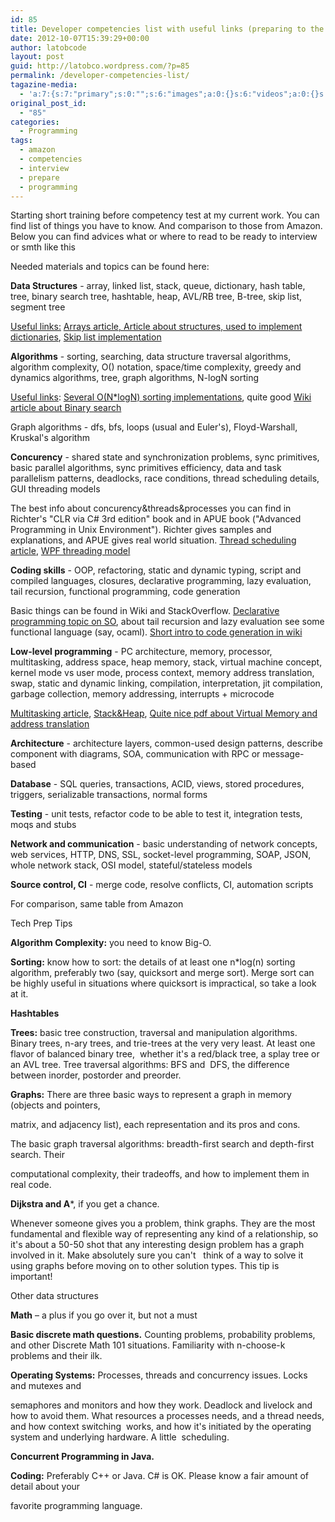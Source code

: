 ```yaml
---
id: 85
title: Developer competencies list with useful links (preparing to the interview)
date: 2012-10-07T15:39:29+00:00
author: latobcode
layout: post
guid: http://latobco.wordpress.com/?p=85
permalink: /developer-competencies-list/
tagazine-media:
  - 'a:7:{s:7:"primary";s:0:"";s:6:"images";a:0:{}s:6:"videos";a:0:{}s:11:"image_count";i:0;s:6:"author";s:8:"20401582";s:7:"blog_id";s:8:"41116138";s:9:"mod_stamp";s:19:"2012-10-18 20:37:06";}'
original_post_id:
  - "85"
categories:
  - Programming
tags:
  - amazon
  - competencies
  - interview
  - prepare
  - programming
---
```

Starting short training before competency test at my current work. You can find list of things you have to know. And comparison to those from Amazon. Below you can find advices what or where to read to be ready to interview or smth like this

Needed materials and topics can be found here:

**Data Structures** - array, linked list, stack, queue, dictionary, hash table, tree, binary search tree, hashtable, heap, AVL/RB tree, B-tree, skip list, segment tree

<span style="text-decoration: underline;">Useful links:</span> <a title="Arrays article" href="http://zoo.cs.yale.edu/classes/cs427/2011a/resources/Chapter_09.pdf" target="_blank">Arrays article, </a> <a title="Comparison of structures, used to implement dictionary" href="http://www.cs.unc.edu/~plaisted/comp750/Neyer%20paper.pdf" target="_blank">Article about structures, used to implement dictionaries</a>, <a title="Skip list implementation" href="https://github.com/Ribtoks/heap/blob/master/FreeLancerProjects/c/SkipList/SkipList.c" target="_blank">Skip list implementation</a>

**Algorithms** - sorting, searching, data structure traversal algorithms, algorithm complexity, O() notation, space/time complexity, greedy and dynamics algorithms, tree, graph algorithms, N-logN sorting

<span style="text-decoration: underline;">Useful links</span>: <a title="Several sorting implementations" href="https://github.com/Ribtoks/learning/tree/master/algorithms/sorting" target="_blank">Several O(N*logN) sorting implementations</a>, quite good <a title="Binary search" href="http://en.wikipedia.org/wiki/Binary_search_algorithm" target="_blank">Wiki article about Binary search</a>

Graph algorithms - dfs, bfs, loops (usual and Euler's), Floyd-Warshall, Kruskal's algorithm

**Concurency** - shared state and synchronization problems, sync primitives, basic parallel algorithms, sync primitives efficiency, data and task parallelism patterns, deadlocks, race conditions, thread scheduling details, GUI threading models

<!--more-->

The best info about concurency&threads&processes you can find in Richter's "CLR via C# 3rd edition" book and in APUE book ("Advanced Programming in Unix Environment"). Richter gives samples and explanations, and APUE gives real world situation. <a title="Thread scheduling" href="http://www.javamex.com/tutorials/threads/thread_scheduling.shtml" target="_blank">Thread scheduling article</a>, <a title="WPF threading model" href="http://msdn.microsoft.com/en-us/library/ms741870.aspx" target="_blank">WPF threading model</a>

**Coding skills** - OOP, refactoring, static and dynamic typing, script and compiled languages, closures, declarative programming, lazy evaluation, tail recursion, functional programming, code generation

Basic things can be found in Wiki and StackOverflow. <a title="Declarative programming" href="http://stackoverflow.com/questions/129628/what-is-declarative-programming" target="_blank">Declarative programming topic on SO</a>, about tail recursion and lazy evaluation see some functional language (say, ocaml). <a title="Code generation" href="http://en.wikipedia.org/wiki/Code_generation_%28compiler%29" target="_blank">Short intro to code generation in wiki</a>

**Low-level programming** - PC architecture, memory, processor, multitasking, address space, heap memory, stack, virtual machine concept, kernel mode vs user mode, process context, memory address translation, swap, static and dynamic linking, compilation, interpretation, jit compilation, garbage collection, memory addressing, interrupts + microcode

<a title="Multitasking" href="http://www.linfo.org/multitasking.html" target="_blank">Multitasking article</a>, <a title="Stack & Heap" href="http://www.quora.com/C-programming-language/What-is-the-stack-and-heap-memory-architecture-used-by-C" target="_blank">Stack&Heap</a>, <a title="Virtual Memory" href="http://www.cs.utexas.edu/~witchel/372/lectures/15.VirtualMemory.pdf" target="_blank">Quite nice pdf about Virtual Memory and address translation</a>

**Architecture** - architecture layers, common-used design patterns, describe component with diagrams, SOA, communication with RPC or message-based

**Database** - SQL queries, transactions, ACID, views, stored procedures, triggers, serializable transactions, normal forms

**Testing** - unit tests, refactor code to be able to test it, integration tests, moqs and stubs

**Network and communication** - basic understanding of network concepts, web services, HTTP, DNS, SSL, socket-level programming, SOAP, JSON, whole network stack, OSI model, stateful/stateless models

**Source control, CI** - merge code, resolve conflicts, CI, automation scripts

For comparison, same table from Amazon

Tech Prep Tips

**Algorithm Complexity:** you need to know Big-O.

**Sorting:** know how to sort: the details of at least one n*log(n) sorting algorithm, preferably two (say, quicksort and merge sort). Merge sort can be highly useful in situations where quicksort is impractical, so take a look at it.

**Hashtables**

**Trees:** basic tree construction, traversal and manipulation algorithms. Binary trees, n-ary trees, and trie-trees at the very very least. At least one flavor of balanced binary tree,  whether it's a red/black tree, a splay tree or an AVL tree. Tree traversal algorithms: BFS and  DFS, the difference between inorder, postorder and preorder.

**Graphs:** There are three basic ways to represent a graph in memory (objects and pointers,
  
matrix, and adjacency list), each representation and its pros and cons.

The basic graph traversal algorithms: breadth-first search and depth-first search. Their
  
computational complexity, their tradeoffs, and how to implement them in real code.

**Dijkstra and A***, if you get a chance.

Whenever someone gives you a problem, think graphs. They are the most fundamental and flexible way of representing any kind of a relationship, so it's about a 50-50 shot that any interesting design problem has a graph involved in it. Make absolutely sure you can't   think of a way to solve it using graphs before moving on to other solution types. This tip is  important!

Other data structures

**Math** – a plus if you go over it, but not a must

**Basic discrete math questions.** Counting problems, probability problems, and other Discrete Math 101 situations. Familiarity with n-choose-k problems and their ilk.

**Operating Systems:** Processes, threads and concurrency issues. Locks and mutexes and
  
semaphores and monitors and how they work. Deadlock and livelock and how to avoid them. What resources a processes needs, and a thread needs, and how context switching  works, and how it's initiated by the operating system and underlying hardware. A little  scheduling.

**Concurrent Programming in Java.**

**Coding:** Preferably C++ or Java. C# is OK. Please know a fair amount of detail about your
  
favorite programming language.